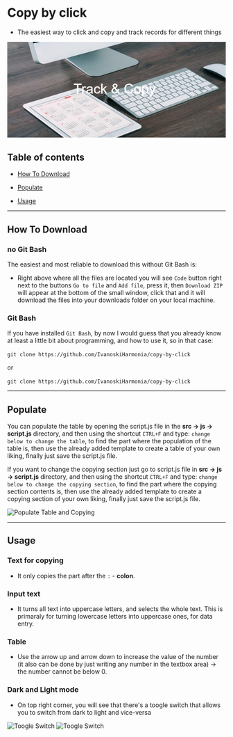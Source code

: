 # Copy by click

  

- The easiest way to click and copy and track records for different things

  
  

![Copy By Click](https://github.com/ivanoskiHarmonia/Copy-By-Click/blob/main/src/pictures/Track_&_Copy_.png?raw=true)

  
  

## Table of contents

  

* [How To Download](#how-to-download)

  

* [Populate](#populate)

  

* [Usage](#usage)

  

---

  

## How To Download

  
  

### no Git Bash

  
  

The easiest and most reliable to download this without Git Bash is:

  

- Right above where all the files are located you will see ```Code``` button right next to the buttons ```Go to file``` and ```Add file```, press it, then ```Download ZIP``` will appear at the bottom of the small window, click that and it will download the files into your downloads folder on your local machine.
  
 
 

### Git Bash

  
  

If you have installed ```Git Bash```, by now I would guess that you already know at least a little bit about programming, and how to use it, so in that case:

  
  

``` git clone https://github.com/IvanoskiHarmonia/copy-by-click ```

  

or

  
  ``` git clone https://github.com/IvanoskiHarmonia/copy-by-click ```
  

---

  

## Populate

  

You can populate the table by opening the script.js file in the **src -> js -> script.js** directory, and then using the shortcut ```CTRL+F``` and type: ```change below to change the table```, to find the part where the population of the table is, then use the already added template to create a table of your own liking, finally just save the script.js file.

  

If you want to change the copying section just go to script.js file in **src -> js -> script.js** directory, and then using the shortcut ```CTRL+F``` and type: ```change below to change the copying section```, to find the part where the copying section contents is, then use the already added template to create a copying section of your own liking, finally just save the script.js file.

  

![Populate Table and Copying](https://github.com/ivanoskiHarmonia/Copy-By-Click/blob/main/src/pictures/populatingPic.png?raw=true)

  

---

  

## Usage

  

### Text for copying

  

- It only copies the part after the ```:``` - **colon**.

  

### Input text

  

- It turns all text into uppercase letters, and selects the whole text. This is primaraly for turning lowercase letters into uppercase ones, for data entry.

  

### Table

  

- Use the arrow up and arrow down to increase the value of the number (it also can be done by just writing any number in the textbox area) -> the number cannot be below 0.


### Dark and Light mode

- On top right corner, you will see that there's a toogle switch that allows you to switch from dark to light and vice-versa

![Toogle Switch](https://github.com/ivanoskiHarmonia/Copy-By-Click/blob/main/src/pictures/ToggleSwitch.jpg?raw=true)
![Toogle Switch](https://github.com/ivanoskiHarmonia/Copy-By-Click/blob/main/src/pictures/ToggleSwitchLight.jpg?raw=true)